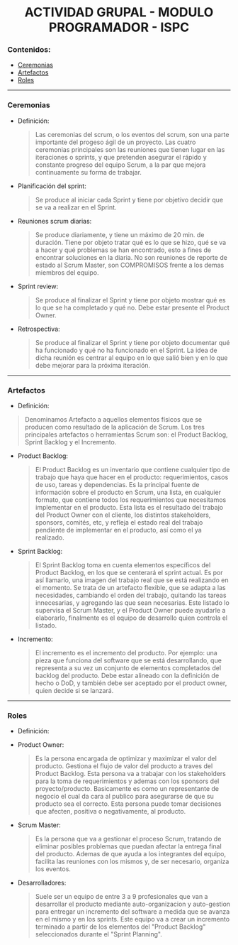 <h1 align='center'>ACTIVIDAD GRUPAL - MODULO PROGRAMADOR - ISPC</h1>

<h3>Contenidos:</h3>

- [Ceremonias](#ceremonias)
- [Artefactos](#artefactos)
- [Roles](#roles)

<hr/>

<div id='ceremonias'>
  
  <h3>Ceremonias</h3>
  
  - Definición:
    > Las ceremonias del scrum, o los eventos del scrum, son una parte importante del progeso ágil de un proyecto. Las cuatro ceremonias principales son las reuniones que tienen lugar en las iteraciones o sprints, y que pretenden asegurar el rápido y constante progreso del equipo Scrum, a la par que mejora continuamente su forma de trabajar.
  
  - Planificación del sprint:
    > Se produce al iniciar cada  Sprint y tiene por objetivo decidir que se va a realizar en el Sprint.

  
  - Reuniones scrum diarias:
    > Se produce diariamente, y tiene un máximo de  20 min. de duración. Tiene por objeto tratar qué es lo que se hizo, qué se va a hacer y qué problemas se han encontrado, esto a fines de encontrar soluciones en la diaria. No son reuniones de reporte de estado al Scrum Master, son COMPROMISOS frente a los demas miembros del equipo. 

  
  - Sprint review:
    > Se produce al finalizar el Sprint y tiene por objeto mostrar qué es lo que se ha completado y qué no. Debe estar presente el  Product Owner.
  
  - Retrospectiva:
    > Se produce al  finalizar el Sprint y tiene por objeto documentar qué ha funcionado y qué no ha funcionado en el Sprint. La idea de dicha reunión es centrar al equipo en lo que salió bien y en lo que debe mejorar para la próxima iteración.

  
</div>

<hr/>

<div id='artefactos'>
  
  <h3>Artefactos</h3>
  
  - Definición:
  > Denominamos Artefacto a aquellos elementos físicos que se producen como resultado de la aplicación de Scrum. Los tres principales artefactos o herramientas Scrum son: el Product Backlog, Sprint Backlog y el Incremento.
  
  - Product Backlog:
    > El Product Backlog es un inventario que contiene cualquier tipo de trabajo que haya que hacer en el producto: requerimientos, casos de uso, tareas y dependencias. Es la principal fuente de información sobre el producto en Scrum, una lista, en cualquier formato, que contiene todos los requerimientos que necesitamos implementar en el producto. Esta lista es el resultado del trabajo del Product Owner con el cliente, los distintos stakeholders, sponsors, comités, etc, y refleja el estado real del trabajo pendiente de implementar en el producto, así como el ya realizado. 
  
  - Sprint Backlog:
    > El Sprint Backlog toma en cuenta elementos específicos del Product Backlog, en los que se centerará el sprint actual. Es por así llamarlo, una imagen del trabajo real que se está realizando en el momento. Se trata de un artefacto flexible, que se adapta a las necesidades, cambiando el orden del trabajo, quitando las tareas innecesarias, y agregando las que sean necesarias. Este listado lo supervisa el Scrum Master, y el Product Owner puede ayudarle a elaborarlo, finalmente es el equipo de desarrollo quien controla el listado.
  
  - Incremento:
    > El incremento es el incremento del producto. Por ejemplo: una pieza que funciona del software que se está desarrollando, que representa a su vez un conjunto de elementos completados del backlog del producto. Debe estar alineado con la definición de hecho o DoD, y también debe ser aceptado por el product owner, quien decide si se lanzará.
  
</div>

<hr/>

<div id='roles'>
  
  <h3>Roles</h3>
  
  - Definición:
    > 
  
  - Product Owner:
    > Es la persona encargada de optimizar y maximizar el valor del producto. Gestiona el flujo de valor del producto a traves del Product Backlog. Esta persona va a trabajar con los stakeholders para la toma de requerimientos y ademas con los sponsors del proyecto/producto. Basicamente es como un representante de negocio el cual da cara al publico para asegurarse de que su producto sea el correcto.
Esta persona puede tomar decisiones que afecten, positiva o negativamente, al producto.
  
  - Scrum Master:
    > Es la persona que va a gestionar el proceso Scrum, tratando de eliminar posibles problemas que puedan afectar la entrega final del producto. Ademas de que ayuda a los integrantes del equipo, facilita las reuniones con los mismos y, de ser necesario, organiza los eventos.
  
  - Desarrolladores:
    > Suele ser un equipo de entre 3 a 9 profesionales que van a desarrollar el producto mediante auto-organizacion y auto-gestion para entregar un incremento del software a medida que se avanza en el mismo y en los sprints. Este equipo va a crear un incremento terminado a partir de los elementos del "Product Backlog" seleccionados durante el "Sprint Planning".
</div>
